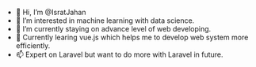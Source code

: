 - 👋 Hi, I’m @IsratJahan
- 👀 I’m interested in machine learning with data science.
- 🌱 I’m currently staying on advance level of web developing.
- 💞️ Currently learing vue.js which helps me to develop web system more efficiently.
- 📫 Expert on Laravel but want to do more with Laravel in future. 

<!---
IsratMomi/IsratMomi is a ✨ special ✨ repository because its `README.md` (this file) appears on your GitHub profile.
You can click the Preview link to take a look at your changes.
--->
